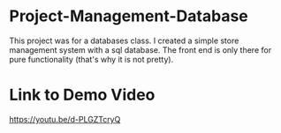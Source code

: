 # Project-Management-Database
This project was for a databases class. I created a simple store management system with a sql database. The front end is only there for pure functionality (that's why it is not pretty).

# Link to Demo Video
https://youtu.be/d-PLGZTcryQ

